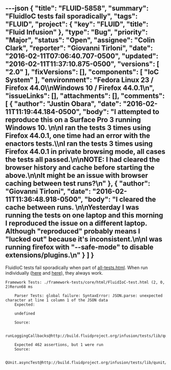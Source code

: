 ---json
{
  "title": "FLUID-5858",
  "summary": "FluidIoC tests fail sporadically",
  "tags": "FLUID",
  "project": {
    "key": "FLUID",
    "title": "Fluid Infusion"
  },
  "type": "Bug",
  "priority": "Major",
  "status": "Open",
  "assignee": "Colin Clark",
  "reporter": "Giovanni Tirloni",
  "date": "2016-02-11T07:06:40.707-0500",
  "updated": "2016-02-11T11:37:10.875-0500",
  "versions": [
    "2.0"
  ],
  "fixVersions": [],
  "components": [
    "IoC System"
  ],
  "environment": "Fedora Linux 23 / Firefox 44.0\\\nWindows 10 / Firefox 44.0.1\n",
  "issueLinks": [],
  "attachments": [],
  "comments": [
    {
      "author": "Justin Obara",
      "date": "2016-02-11T11:19:44.184-0500",
      "body": "I attempted to reproduce this on a Surface Pro 3 running Windows 10.&#x20;\n\nI ran the tests 3 times using Firefox 44.0.1,  one time had an error with the enactors tests.\\\nI ran the tests 3 times using Firefox 44.0.1 in private browsing mode, all cases the tests all passed.\n\nNOTE: I had cleared the browser history and cache before starting the above.\n\nIt might be an issue with browser caching between test runs?\n"
    },
    {
      "author": "Giovanni Tirloni",
      "date": "2016-02-11T11:36:48.918-0500",
      "body": "I cleared the cache between runs.&#x20;\n\nYesterday I was running the tests on one laptop and this morning I reproduced the issue on a different laptop. Although \"reproduced\" probably means I \"lucked out\" because it's inconsistent.\n\nI was running firefox with \"--safe-mode\" to disable extensions/plugins.\n"
    }
  ]
}
---
FluidIoC tests fail sporadically when part of [all-tests.html](http://build.fluidproject.org/infusion/tests/all-tests.html). When run individually ([here](http://build.fluidproject.org/infusion/tests/framework-tests/core/html/FluidIoC-test.html) and [here](http://build.fluidproject.org/infusion/tests/framework-tests/core/html/FluidIoCStandalone-test.html)), they always work.

```
Framework Tests: ./framework-tests/core/html/FluidIoC-test.html (2, 0, 2)Rerun68 ms

    Parser Tests: global failure: SyntaxError: JSON.parse: unexpected character at line 1 column 1 of the JSON data
    Expected: 	

    undefined

    Source: 	

    runLoggingCallbacks@http://build.fluidproject.org/infusion/tests/lib/qunit/js/qunit.js:1599:4

    Expected 462 assertions, but 1 were run
    Source: 	

    QUnit.asyncTest@http://build.fluidproject.org/infusion/tests/lib/qunit/js/qunit.js:401:3
```

        